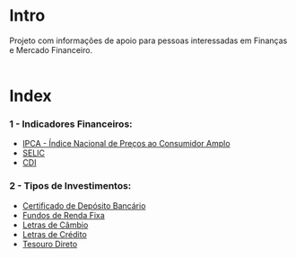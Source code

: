 # Intro
Projeto com informações de apoio para pessoas interessadas em Finanças e Mercado Financeiro.
</br></br>

# Index

### 1 - Indicadores Financeiros:
- [IPCA - Índice Nacional de Preços ao Consumidor Amplo](IPCA.md)
- [SELIC](SELIC.md)
- [CDI](CDI.md)

### 2 - Tipos de Investimentos:
- [Certificado de Depósito Bancário](tipos_investimento/CDB.md)
- [Fundos de Renda Fixa](tipos_investimento/FUNDOS_RENDA_FIXA.md)
- [Letras de Câmbio](tipos_investimento/LETRAS_DE_CAMBIO.md)
- [Letras de Crédito](tipos_investimento/LETRAS_DE_CREDITO.md)
- [Tesouro Direto](tipos_investimento/TESOURO_DIRETO.md)
